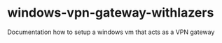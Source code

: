 # windows-vpn-gateway-withlazers
Documentation how to setup a windows vm that acts as a VPN gateway
